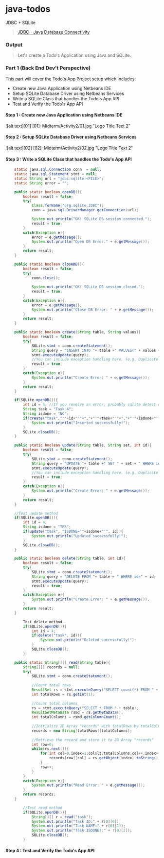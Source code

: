 # java-todos
JDBC + SQLite

> [JDBC - Java Database Connectivity](http://docs.oracle.com/javase/tutorial/jdbc/basics/index.html)

### Output
> Let's create a Todo's Application using Java and SQLite.


### Part 1 (Back End Dev't Perspective)
This part will cover the Todo's App Project setup which includes:

* Create new Java Application using Netbeans IDE
* Setup SQLite Database Driver using Netbeans Services
* Write a SQLite Class that handles the Todo's App API
* Test and Verify the Todo's App API

#### Step 1 : Create new Java Application using Netbeans IDE
![alt text][01]
[01]: Midterm/Activity2/01.jpg "Logo Title Text 2"

#### Step 2 : Setup SQLite Database Driver using Netbeans Services
![alt text][02]
[02]: Midterm/Activity2/02.jpg "Logo Title Text 2"

#### Step 3 : Write a SQLite Class that handles the Todo's App API
```java
    static java.sql.Connection conn  = null;
    static java.sql.Statement stmt = null;
    static String url = "jdbc:sqlite:<FILE>";
    static String error = "";
```

```java
    public static boolean openDB(){
        boolean result = false;
        try{
            Class.forName("org.sqlite.JDBC");
            conn = java.sql.DriverManager.getConnection(url);

            System.out.println("OK! SQLite DB session connected.");
            result = true;
        }
        catch(Exception e){
            error = e.getMessage();
            System.out.println("Open DB Error:" + e.getMessage());
        } 
        return result;
    }
```

```java
    public static boolean closeDB(){
        boolean result = false;
        try{
            conn.close();
            
            System.out.println("OK! SQLite DB session closed.");
            result = true;
        }
        catch(Exception e){
            error = e.getMessage();
            System.out.println("Close DB Error: " + e.getMessage());
        }
        return result;
    } 
```

```java
    public static boolean create(String table, String values){
        boolean result = false;
        try{
            SQLite.stmt = conn.createStatement();
            String query = "INSERT INTO "+ table +" VALUES(" + values + ")";
            stmt.executeUpdate(query);
            //You can include exception handling here. (e.g. Duplicate Data, etc.)
            result = true;
        }
        catch(Exception e){
            System.out.println("Create Error: " + e.getMessage());
        }
        return result;
    }
```

```java
    if(SQLite.openDB()){
        int id = 4; //If you reveive an error, probably sqlite detect duplicate ID value.
        String task = "Task 4";
        String isdone = "NO";
        if(create("task","'"+id+"'"+","+"'"+task+"'"+","+"'"+isdone+"'")){
            System.out.println("Inserted successfully!");
        }
        SQLite.closeDB();
    }   
```

```java
    public static boolean update(String table, String set, int id){
        boolean result = false;
        try{
            SQLite.stmt = conn.createStatement();
            String query = "UPDATE "+ table +" SET " + set + " WHERE id=" + id;
            stmt.executeUpdate(query);
            //You can include exception handling here. (e.g. Duplicate Data, etc.)
            result = true;
        }
        catch(Exception e){
            System.out.println("Create Error: " + e.getMessage());
        }
        return result;
    }
```

```java
    //Test update method
    if(SQLite.openDB()){
        int id = 4;
        String isdone = "YES";
        if(update("task", "ISDONE='"+isdone+"'", id)){
            System.out.println("Updated successfully!");
        }
        SQLite.closeDB();
    } 
```

```java
    public static boolean delete(String table, int id){
        boolean result = false;
        try{
            SQLite.stmt = conn.createStatement();
            String query = "DELETE FROM "+ table + " WHERE id=" + id;
            stmt.executeUpdate(query);
            result = true;
        }
        catch(Exception e){
            System.out.println("Create Error: " + e.getMessage());
        }
        return result;
    } 
```

```java
        Test delete method
        if(SQLite.openDB()){
            int id = 4;
            if(delete("task", id)){
                System.out.println("Deleted successfully!");
            }
            SQLite.closeDB();
        } 
```

```java
    public static String[][] read(String table){
        String[][] records = null;
        try{
            SQLite.stmt = conn.createStatement();
            
            //Count total rows
            ResultSet rs = stmt.executeQuery("SELECT count(*) FROM " + table);
            int totalRows = rs.getInt(1);
            
            //Count total columns
            rs = stmt.executeQuery("SELECT * FROM " + table);
            ResultSetMetaData rsmd = rs.getMetaData();
            int totalColumns = rsmd.getColumnCount();
            
            //Initialize 2D Array "records" with totalRows by totalColumns
            records = new String[totalRows][totalColumns];
            
            //Retrieve the record and store it to 2D Array "records"
            int row=0;
            while(rs.next()){                
                for(int col=0,index=1;col&lt;totalColumns;col++,index++){
                    records[row][col] = rs.getObject(index).toString();
                }
                row++;
            }            
        }
        catch(Exception e){
            System.out.println("Read Error: " + e.getMessage());
        }
        return records;
    }
```

```java
        //Test read method
        if(SQLite.openDB()){
            String[][] r = read("task");
            System.out.println("Task ID:" + r[0][0]);
            System.out.println("Task NAME:" + r[0][1]);
            System.out.println("Task ISDONE?:" + r[0][2]);
            SQLite.closeDB();
        }
```

#### Step 4 : Test and Verify the Todo's App API
